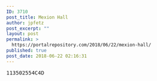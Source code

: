 ```yaml
---
ID: 3710
post_title: Mexion Hall
author: jpfetz
post_excerpt: ""
layout: post
permalink: >
  https://portalrepository.com/2018/06/22/mexion-hall/
published: true
post_date: 2018-06-22 02:16:31
---
```

<pre>113502554C4D</pre>